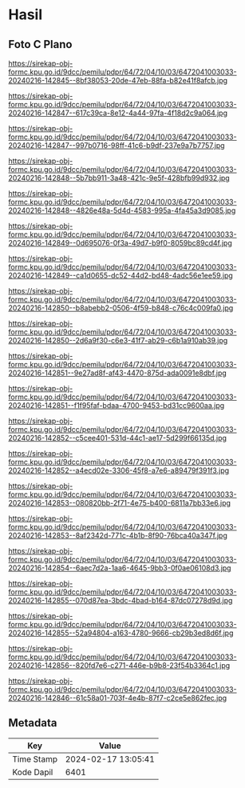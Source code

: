 # Hasil

## Foto C Plano

https://sirekap-obj-formc.kpu.go.id/9dcc/pemilu/pdpr/64/72/04/10/03/6472041003033-20240216-142845--8bf38053-20de-47eb-88fa-b82e41f8afcb.jpg

https://sirekap-obj-formc.kpu.go.id/9dcc/pemilu/pdpr/64/72/04/10/03/6472041003033-20240216-142847--617c39ca-8e12-4a44-97fa-4f18d2c9a064.jpg

https://sirekap-obj-formc.kpu.go.id/9dcc/pemilu/pdpr/64/72/04/10/03/6472041003033-20240216-142847--997b0716-98ff-41c6-b9df-237e9a7b7757.jpg

https://sirekap-obj-formc.kpu.go.id/9dcc/pemilu/pdpr/64/72/04/10/03/6472041003033-20240216-142848--5b7bb911-3a48-421c-9e5f-428bfb99d932.jpg

https://sirekap-obj-formc.kpu.go.id/9dcc/pemilu/pdpr/64/72/04/10/03/6472041003033-20240216-142848--4826e48a-5d4d-4583-995a-4fa45a3d9085.jpg

https://sirekap-obj-formc.kpu.go.id/9dcc/pemilu/pdpr/64/72/04/10/03/6472041003033-20240216-142849--0d695076-0f3a-49d7-b9f0-8059bc89cd4f.jpg

https://sirekap-obj-formc.kpu.go.id/9dcc/pemilu/pdpr/64/72/04/10/03/6472041003033-20240216-142849--ca1d0655-dc52-44d2-bd48-4adc56e1ee59.jpg

https://sirekap-obj-formc.kpu.go.id/9dcc/pemilu/pdpr/64/72/04/10/03/6472041003033-20240216-142850--b8abebb2-0506-4f59-b848-c76c4c009fa0.jpg

https://sirekap-obj-formc.kpu.go.id/9dcc/pemilu/pdpr/64/72/04/10/03/6472041003033-20240216-142850--2d6a9f30-c6e3-41f7-ab29-c6b1a910ab39.jpg

https://sirekap-obj-formc.kpu.go.id/9dcc/pemilu/pdpr/64/72/04/10/03/6472041003033-20240216-142851--9e27ad8f-af43-4470-875d-ada0091e8dbf.jpg

https://sirekap-obj-formc.kpu.go.id/9dcc/pemilu/pdpr/64/72/04/10/03/6472041003033-20240216-142851--f1f95faf-bdaa-4700-9453-bd31cc9600aa.jpg

https://sirekap-obj-formc.kpu.go.id/9dcc/pemilu/pdpr/64/72/04/10/03/6472041003033-20240216-142852--c5cee401-531d-44c1-ae17-5d299f66135d.jpg

https://sirekap-obj-formc.kpu.go.id/9dcc/pemilu/pdpr/64/72/04/10/03/6472041003033-20240216-142852--a4ecd02e-3306-45f8-a7e6-a89479f391f3.jpg

https://sirekap-obj-formc.kpu.go.id/9dcc/pemilu/pdpr/64/72/04/10/03/6472041003033-20240216-142853--080820bb-2f71-4e75-b400-6811a7bb33e6.jpg

https://sirekap-obj-formc.kpu.go.id/9dcc/pemilu/pdpr/64/72/04/10/03/6472041003033-20240216-142853--8af2342d-771c-4b1b-8f90-76bca40a347f.jpg

https://sirekap-obj-formc.kpu.go.id/9dcc/pemilu/pdpr/64/72/04/10/03/6472041003033-20240216-142854--6aec7d2a-1aa6-4645-9bb3-0f0ae06108d3.jpg

https://sirekap-obj-formc.kpu.go.id/9dcc/pemilu/pdpr/64/72/04/10/03/6472041003033-20240216-142855--070d87ea-3bdc-4bad-b164-87dc07278d9d.jpg

https://sirekap-obj-formc.kpu.go.id/9dcc/pemilu/pdpr/64/72/04/10/03/6472041003033-20240216-142855--52a94804-a163-4780-9666-cb29b3ed8d6f.jpg

https://sirekap-obj-formc.kpu.go.id/9dcc/pemilu/pdpr/64/72/04/10/03/6472041003033-20240216-142856--820fd7e6-c271-446e-b9b8-23f54b3364c1.jpg

https://sirekap-obj-formc.kpu.go.id/9dcc/pemilu/pdpr/64/72/04/10/03/6472041003033-20240216-142846--61c58a01-703f-4e4b-87f7-c2ce5e862fec.jpg


## Metadata

| Key        | Value               |
| ---------- | ------------------- |
| Time Stamp | 2024-02-17 13:05:41 |
| Kode Dapil | 6401                |



